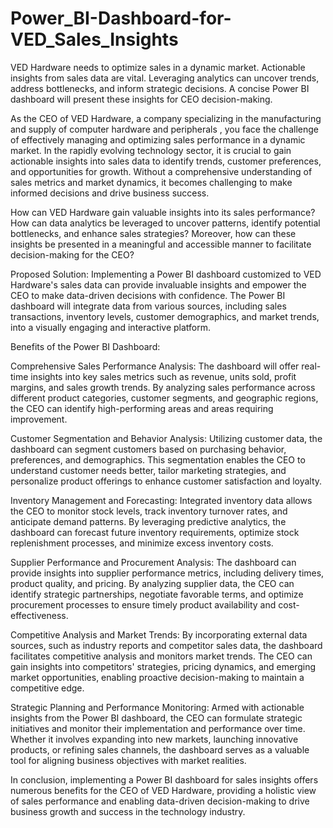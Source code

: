 # Power_BI-Dashboard-for-VED_Sales_Insights
VED Hardware needs to optimize sales in a dynamic market. Actionable insights from sales data are vital. Leveraging analytics can uncover trends, address bottlenecks, and inform strategic decisions. A concise Power BI dashboard will present these insights for CEO decision-making.

As the CEO of VED Hardware, a company specializing in the manufacturing and supply of computer hardware and peripherals , you face the challenge of effectively managing and optimizing sales performance in a dynamic market. In the rapidly evolving technology sector, it is crucial to gain actionable insights into sales data to identify trends, customer preferences, and opportunities for growth. Without a comprehensive understanding of sales metrics and market dynamics, it becomes challenging to make informed decisions and drive business success.

How can VED Hardware gain valuable insights into its sales performance? How can data analytics be leveraged to uncover patterns, identify potential bottlenecks, and enhance sales strategies? Moreover, how can these insights be presented in a meaningful and accessible manner to facilitate decision-making for the CEO?

Proposed Solution:
Implementing a Power BI dashboard customized to VED Hardware's sales data can provide invaluable insights and empower the CEO to make data-driven decisions with confidence. The Power BI dashboard will integrate data from various sources, including sales transactions, inventory levels, customer demographics, and market trends, into a visually engaging and interactive platform.

Benefits of the Power BI Dashboard:

Comprehensive Sales Performance Analysis: The dashboard will offer real-time insights into key sales metrics such as revenue, units sold, profit margins, and sales growth trends. By analyzing sales performance across different product categories, customer segments, and geographic regions, the CEO can identify high-performing areas and areas requiring improvement.

Customer Segmentation and Behavior Analysis: Utilizing customer data, the dashboard can segment customers based on purchasing behavior, preferences, and demographics. This segmentation enables the CEO to understand customer needs better, tailor marketing strategies, and personalize product offerings to enhance customer satisfaction and loyalty.

Inventory Management and Forecasting: Integrated inventory data allows the CEO to monitor stock levels, track inventory turnover rates, and anticipate demand patterns. By leveraging predictive analytics, the dashboard can forecast future inventory requirements, optimize stock replenishment processes, and minimize excess inventory costs.

Supplier Performance and Procurement Analysis: The dashboard can provide insights into supplier performance metrics, including delivery times, product quality, and pricing. By analyzing supplier data, the CEO can identify strategic partnerships, negotiate favorable terms, and optimize procurement processes to ensure timely product availability and cost-effectiveness.

Competitive Analysis and Market Trends: By incorporating external data sources, such as industry reports and competitor sales data, the dashboard facilitates competitive analysis and monitors market trends. The CEO can gain insights into competitors' strategies, pricing dynamics, and emerging market opportunities, enabling proactive decision-making to maintain a competitive edge.

Strategic Planning and Performance Monitoring: Armed with actionable insights from the Power BI dashboard, the CEO can formulate strategic initiatives and monitor their implementation and performance over time. Whether it involves expanding into new markets, launching innovative products, or refining sales channels, the dashboard serves as a valuable tool for aligning business objectives with market realities.

In conclusion, implementing a Power BI dashboard for sales insights offers numerous benefits for the CEO of VED Hardware, providing a holistic view of sales performance and enabling data-driven decision-making to drive business growth and success in the technology industry.



